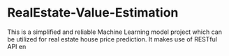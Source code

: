 # RealEstate-Value-Estimation
This is a simplified and reliable Machine Learning model project which can be utilized for real estate house price prediction. It makes use of RESTful API en
